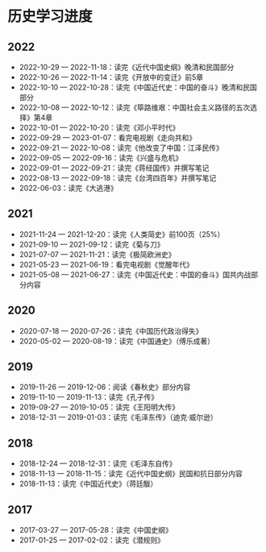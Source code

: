 # 历史学习进度

## 2022

- 2022-10-29 — 2022-11-18：读完《近代中国史纲》晚清和民国部分
- 2022-10-26 — 2022-11-14：读完《开放中的变迁》前5章
- 2022-10-10 — 2022-10-28：读完《中国近代史：中国的奋斗》晚清和民国部分
- 2022-10-08 — 2022-10-12：读完《筚路维艰：中国社会主义路径的五次选择》第4章
- 2022-10-01 — 2022-10-20：读完《邓小平时代》
- 2022-09-29 — 2023-01-07：看完电视剧《走向共和》
- 2022-09-21 — 2022-10-08：读完《他改变了中国：江泽民传》
- 2022-09-05 — 2022-09-16：读完《兴盛与危机》
- 2022-09-01 — 2022-09-21：读完《蒋经国传》并撰写笔记
- 2022-08-13 — 2022-09-18：读完《台湾四百年》并撰写笔记
- 2022-06-03：读完《大逃港》

## 2021

- 2021-11-24 — 2021-12-20：读完《人类简史》前100页（25%）
- 2021-09-10 — 2021-09-12：读完《菊与刀》
- 2021-07-07 — 2021-11-21：读完《极简欧洲史》
- 2021-05-23 — 2021-06-19：看完电视剧《觉醒年代》
- 2021-05-08 — 2021-06-27：读完《中国近代史：中国的奋斗》国共内战部分内容

## 2020

- 2020-07-18 — 2020-07-26：读完《中国历代政治得失》
- 2020-05-02 — 2020-08-19：读完《中国通史》（傅乐成著）

## 2019

- 2019-11-26 — 2019-12-06：阅读《春秋史》部分内容
- 2019-11-10 — 2019-11-13：读完《孔子传》
- 2019-09-27 — 2019-10-05：读完《王阳明大传》
- 2018-12-31 — 2019-01-03：读完《毛泽东传》（迪克·威尔逊）

## 2018

- 2018-12-24 — 2018-12-31：读完《毛泽东自传》
- 2018-11-13 — 2018-11-15：读完《近代中国史纲》民国和抗日部分内容
- 2018-11-13：读完《中国近代史》（蒋廷黻）

## 2017

- 2017-03-27 — 2017-05-28：读完《中国史纲》
- 2017-01-25 — 2017-02-02：读完《潜规则》
